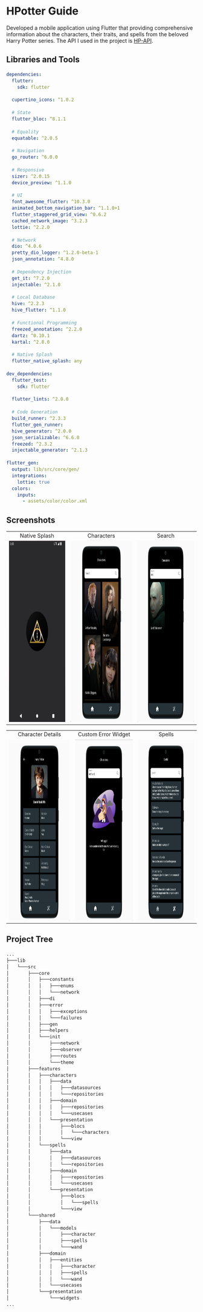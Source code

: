 # HPotter Guide

Developed a mobile application using Flutter that providing comprehensive information about the characters, their traits, and spells from the beloved Harry Potter series. The API I used in the project is [HP-API](https://github.com/KostaSav/hp-api).

## Libraries and Tools

```yaml
dependencies:
  flutter:
    sdk: flutter

  cupertino_icons: ^1.0.2

  # State
  flutter_bloc: ^8.1.1
  
  # Equality
  equatable: ^2.0.5

  # Navigation
  go_router: ^6.0.0

  # Responsive
  sizer: ^2.0.15
  device_preview: ^1.1.0

  # UI
  font_awesome_flutter: ^10.3.0 
  animated_bottom_navigation_bar: ^1.1.0+1
  flutter_staggered_grid_view: ^0.6.2
  cached_network_image: ^3.2.3
  lottie: ^2.2.0

  # Network
  dio: ^4.0.6
  pretty_dio_logger: ^1.2.0-beta-1
  json_annotation: ^4.8.0

  # Dependency Injection
  get_it: ^7.2.0
  injectable: ^2.1.0

  # Local Database
  hive: ^2.2.3
  hive_flutter: ^1.1.0

  # Functional Programming
  freezed_annotation: ^2.2.0
  dartz: ^0.10.1
  kartal: ^2.8.0
  
  # Native Splash
  flutter_native_splash: any

dev_dependencies:
  flutter_test:
    sdk: flutter

  flutter_lints: ^2.0.0

  # Code Generation
  build_runner: ^2.3.3
  flutter_gen_runner:
  hive_generator: ^2.0.0
  json_serializable: ^6.6.0
  freezed: ^2.3.2
  injectable_generator: ^2.1.3

flutter_gen:
  output: lib/src/core/gen/
  integrations:
    lottie: true
  colors:
    inputs:
      - assets/color/color.xml
```

## Screenshots

<table>
  <tr>
     <td align="center">Native Splash</td>
     <td align="center">Characters</td>
     <td align="center">Search</td>
  </tr>
  <tr>
     <td><img src="screenshots/splash.png" width=270 height=480></td>
     <td><img src="screenshots/1.png" width=270 height=480></td>
     <td><img src="screenshots/2.png" width=270 height=480></td>
  </tr>
</table>
<table>
  <tr>
     <td align="center">Character Details</td>
     <td align="center">Custom Error Widget</td>
     <td align="center">Spells</td>
  </tr>
  <tr>
     <td><img src="screenshots/3.png" width="270" height="480"></td>
     <td><img src="screenshots/4.png" width=270 height=480></td>
     <td><img src="screenshots/5.png" width=270 height=480></td>
  </tr>
</table>

## Project Tree

```bash
...
├───lib
│   └───src
│       ├───core
│       │   ├───constants 
│       │   │   ├───enums
│       │   │   └───network
│       │   ├───di 
│       │   ├───error 
│       │   │   ├───exceptions
│       │   │   └───failures
│       │   ├───gen
│       │   ├───helpers
│       │   └───init
│       │       ├───network
│       │       ├───observer
│       │       ├───routes
│       │       └───theme
│       ├───features
│       │   ├───characters
│       │   │   ├───data
│       │   │   │   ├───datasources
│       │   │   │   └───repositories
│       │   │   ├───domain
│       │   │   │   ├───repositories
│       │   │   │   └───usecases
│       │   │   └───presentation
│       │   │       ├───blocs
│       │   │       │   └───characters
│       │   │       └───view
│       │   └───spells
│       │       ├───data
│       │       │   ├───datasources
│       │       │   └───repositories
│       │       ├───domain
│       │       │   ├───repositories
│       │       │   └───usecases
│       │       └───presentation
│       │           ├───blocs
│       │           │   └───spells
│       │           └───view
│       └───shared
│           ├───data
│           │   └───models
│           │       ├───character
│           │       ├───spells
│           │       └───wand
│           ├───domain
│           │   ├───entities
│           │   │   ├───character
│           │   │   ├───spells
│           │   │   └───wand
│           │   └───usecases
│           └───presentation
│               └───widgets
...
```
